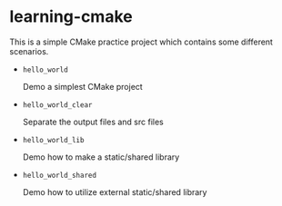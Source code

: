 learning-cmake
==============

This is a simple CMake practice project which contains some different scenarios.

* `hello_world`

    Demo a simplest CMake project

* `hello_world_clear`

    Separate the output files and src files

* `hello_world_lib`

    Demo how to make a static/shared library

* `hello_world_shared`

    Demo how to utilize external static/shared library